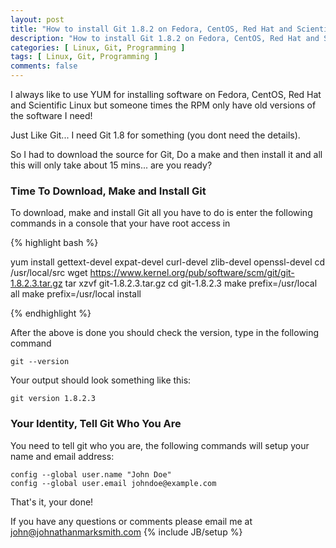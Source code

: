 ```yaml
---
layout: post
title: "How to install Git 1.8.2 on Fedora, CentOS, Red Hat and Scientific Linux"
description: "How to install Git 1.8.2 on Fedora, CentOS, Red Hat and Scientific Linux"
categories: [ Linux, Git, Programming ]
tags: [ Linux, Git, Programming ]
comments: false
---
```

I always like to use YUM for installing software on Fedora, CentOS, Red Hat and Scientific Linux but someone times the RPM only have old versions of the software I need!

Just Like Git... I need Git 1.8 for something (you dont need the details).  

So I had to download the source for Git, Do a make and then install it and all this will only take about 15 mins... are you ready?

### Time To Download, Make and Install Git

To download, make and install Git all you have to do is enter the following commands in a console that your have root access in

{% highlight bash %}

yum install gettext-devel expat-devel curl-devel zlib-devel openssl-devel
cd /usr/local/src
wget https://www.kernel.org/pub/software/scm/git/git-1.8.2.3.tar.gz
tar xzvf git-1.8.2.3.tar.gz
cd git-1.8.2.3
make prefix=/usr/local all
make prefix=/usr/local install

{% endhighlight %}

After the above is done you should check the version, type in the following command

    git --version

Your output should look something like this:

    git version 1.8.2.3

### Your Identity, Tell Git Who You Are

You need to tell git who you are, the following commands will setup your name and email address:

    config --global user.name "John Doe"
    config --global user.email johndoe@example.com




That's it, your done!



If you have any questions or comments please email me at <a href="mailto:john@johnathanmarksmith.com">john@johnathanmarksmith.com</a>
{% include JB/setup %}
